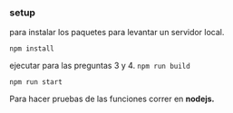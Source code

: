 ### setup

para instalar los paquetes para levantar un servidor local. 

`npm install`

ejecutar para las preguntas 3 y 4.
`npm run build`

`npm run start`

Para hacer pruebas de las funciones correr en **nodejs.** 